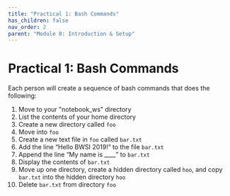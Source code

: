 ```yaml
---
title: "Practical 1: Bash Commands"
has_children: false
nav_order: 2
parent: "Module 0: Introduction & Setup"
---
```


# Practical 1: Bash Commands

Each person will create a sequence of bash commands that does the following:

1. Move to your "notebook_ws" directory
2. List the contents of your home directory
3. Create a new directory called `foo`
4. Move into `foo`
5. Create a new text file in `foo` called `bar.txt`
6. Add the line “Hello BWSI 2019!” to the file `bar.txt`
7. Append the line “My name is ____” to `bar.txt`
8. Display the contents of `bar.txt`
9. Move up one directory, create a hidden directory called `hoo`, and copy `bar.txt` into the hidden directory `hoo`
10. Delete `bar.txt` from directory `foo`